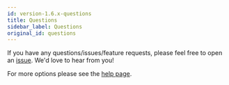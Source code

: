 ```yaml
---
id: version-1.6.x-questions
title: Questions
sidebar_label: Questions
original_id: questions
---
```


If you have any questions/issues/feature requests, please feel free to open an [issue](https://github.com/JKHeadley/rest-hapi/issues/new).  We'd love to hear from you!

For more options please see the [help page](https://resthapi.com/help).